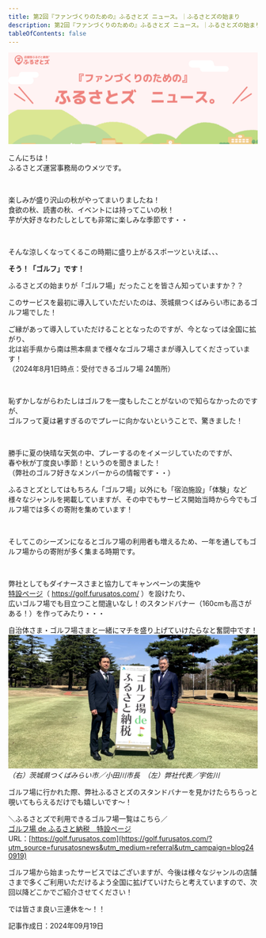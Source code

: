 ```yaml
---
title: 第2回『ファンづくりのための』ふるさとズ ニュース。｜ふるさとズの始まり
description: 第2回『ファンづくりのための』ふるさとズ ニュース。｜ふるさとズの始まり
tableOfContents: false
---
```


![](../../../assets/images/furusatos_news_01.jpg)


こんにちは！  
ふるさとズ運営事務局のウメツです。

<br>

楽しみが盛り沢山の秋がやってまいりましたね！  
食欲の秋、読書の秋、イベントには持ってこいの秋！  
芋が大好きなわたしとしても非常に楽しみな季節です・・

<br>

そんな涼しくなってくるこの時期に盛り上がるスポーツといえば、、、

**そう！「ゴルフ」です！**

ふるさとズの始まりが「ゴルフ場」だったことを皆さん知っていますか？？

このサービスを最初に導入していただいたのは、茨城県つくばみらい市にあるゴルフ場でした！

ご縁があって導入していただけることとなったのですが、今となっては全国に拡がり、  
北は岩手県から南は熊本県まで様々なゴルフ場さまが導入してくださっています！  
（2024年8月1日時点：受付できるゴルフ場 24箇所）

<br>

恥ずかしながらわたしはゴルフを一度もしたことがないので知らなかったのですが、  
ゴルフって夏は暑すぎるのでプレーに向かないということで、驚きました！

<br>

勝手に夏の快晴な天気の中、プレーするのをイメージしていたのですが、  
春や秋が丁度良い季節！というのを聞きました！  
（弊社のゴルフ好きなメンバーからの情報です・・）


ふるさとズとしてはもちろん「ゴルフ場」以外にも「宿泊施設」「体験」など様々なジャンルを掲載していますが、その中でもサービス開始当時から今でもゴルフ場では多くの寄附を集めています！

 <br>

そしてこのシーズンになるとゴルフ場の利用者も増えるため、一年を通してもゴルフ場からの寄附が多く集まる時期です。

<br>

弊社としてもダイナースさまと協力してキャンペーンの実施や  
[特設ページ](https://golf.furusatos.com/)（ https://golf.furusatos.com/ ）を設けたり、  
広いゴルフ場でも目立つこと間違いなし！のスタンドバナー（160cmも高さがある！）を作ってみたり・・・

自治体さま・ゴルフ場さまと一緒にマチを盛り上げていけたらなと奮闘中です！
![](../../../assets/images/info_240919_blog_01.webp)
*（右）茨城県つくばみらい市／小田川市長　（左）弊社代表／宇佐川*


ゴルフ場に行かれた際、弊社ふるさとズのスタンドバナーを見かけたらちらっと覗いてもらえるだけでも嬉しいです〜！



＼ふるさとズで利用できるゴルフ場一覧はこちら／  
[ゴルフ場 de ふるさと納税　特設ページ](https://golf.furusatos.com/?utm_source=furusatosnews&utm_medium=referral&utm_campaign=blog240919)  
URL：[https://golf.furusatos.com](https://golf.furusatos.com/?utm_source=furusatosnews&utm_medium=referral&utm_campaign=blog240919)


ゴルフ場から始まったサービスではございますが、今後は様々なジャンルの店舗さまで多くご利用いただけるよう全国に拡げていけたらと考えていますので、次回以降どこかでご紹介させてください！


では皆さま良い三連休を〜！！




記事作成日：2024年09月19日